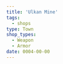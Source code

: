 ```yaml
---
title: 'Ulkan Mine'
tags:
  - shops
type: Town
shop_types:
  - Weapon
  - Armor
date: 0004-00-00
---
```

